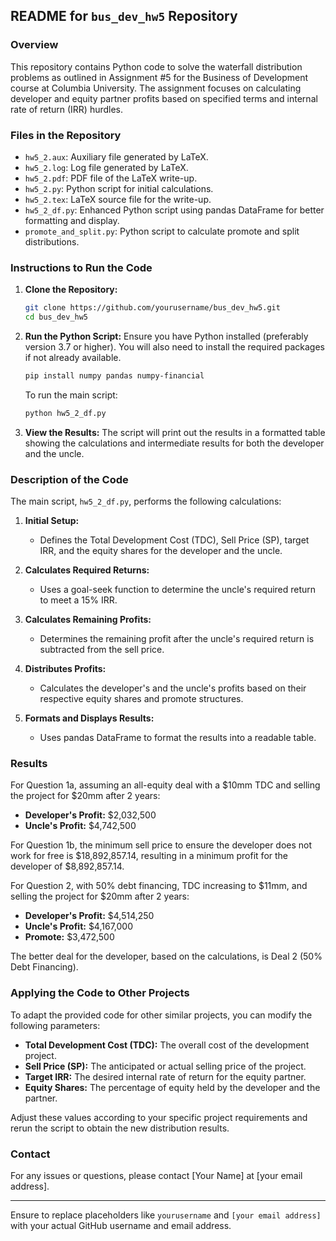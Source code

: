 ## README for `bus_dev_hw5` Repository

### Overview

This repository contains Python code to solve the waterfall distribution problems as outlined in Assignment #5 for the Business of Development course at Columbia University. The assignment focuses on calculating developer and equity partner profits based on specified terms and internal rate of return (IRR) hurdles.

### Files in the Repository

- `hw5_2.aux`: Auxiliary file generated by LaTeX.
- `hw5_2.log`: Log file generated by LaTeX.
- `hw5_2.pdf`: PDF file of the LaTeX write-up.
- `hw5_2.py`: Python script for initial calculations.
- `hw5_2.tex`: LaTeX source file for the write-up.
- `hw5_2_df.py`: Enhanced Python script using pandas DataFrame for better formatting and display.
- `promote_and_split.py`: Python script to calculate promote and split distributions.

### Instructions to Run the Code

1. **Clone the Repository:**
   ```sh
   git clone https://github.com/yourusername/bus_dev_hw5.git
   cd bus_dev_hw5
   ```

2. **Run the Python Script:**
   Ensure you have Python installed (preferably version 3.7 or higher). You will also need to install the required packages if not already available.
   ```sh
   pip install numpy pandas numpy-financial
   ```

   To run the main script:
   ```sh
   python hw5_2_df.py
   ```

3. **View the Results:**
   The script will print out the results in a formatted table showing the calculations and intermediate results for both the developer and the uncle.

### Description of the Code

The main script, `hw5_2_df.py`, performs the following calculations:

1. **Initial Setup:**
   - Defines the Total Development Cost (TDC), Sell Price (SP), target IRR, and the equity shares for the developer and the uncle.

2. **Calculates Required Returns:**
   - Uses a goal-seek function to determine the uncle's required return to meet a 15% IRR.

3. **Calculates Remaining Profits:**
   - Determines the remaining profit after the uncle's required return is subtracted from the sell price.

4. **Distributes Profits:**
   - Calculates the developer's and the uncle's profits based on their respective equity shares and promote structures.

5. **Formats and Displays Results:**
   - Uses pandas DataFrame to format the results into a readable table.

### Results

For Question 1a, assuming an all-equity deal with a $10mm TDC and selling the project for $20mm after 2 years:
- **Developer's Profit:** \$2,032,500
- **Uncle's Profit:** \$4,742,500

For Question 1b, the minimum sell price to ensure the developer does not work for free is \$18,892,857.14, resulting in a minimum profit for the developer of \$8,892,857.14.

For Question 2, with 50% debt financing, TDC increasing to $11mm, and selling the project for $20mm after 2 years:
- **Developer's Profit:** \$4,514,250
- **Uncle's Profit:** \$4,167,000
- **Promote:** \$3,472,500

The better deal for the developer, based on the calculations, is Deal 2 (50% Debt Financing).

### Applying the Code to Other Projects

To adapt the provided code for other similar projects, you can modify the following parameters:
- **Total Development Cost (TDC):** The overall cost of the development project.
- **Sell Price (SP):** The anticipated or actual selling price of the project.
- **Target IRR:** The desired internal rate of return for the equity partner.
- **Equity Shares:** The percentage of equity held by the developer and the partner.

Adjust these values according to your specific project requirements and rerun the script to obtain the new distribution results.

### Contact

For any issues or questions, please contact [Your Name] at [your email address].

---

Ensure to replace placeholders like `yourusername` and `[your email address]` with your actual GitHub username and email address.

